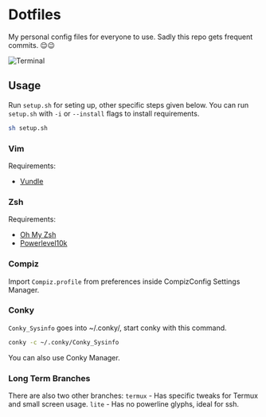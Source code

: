 # Dotfiles

My personal config files for everyone to use.
Sadly this repo gets frequent commits. 😌😉

![Terminal](https://i.imgur.com/bsHwUz4.png)

## Usage

Run `setup.sh` for seting up, other specific steps given below.
You can run `setup.sh` with `-i` or `--install` flags to install requirements.

```bash
sh setup.sh
```

### Vim

Requirements:

* [Vundle](https://github.com/VundleVim/Vundle.vim)

### Zsh

Requirements:

* [Oh My Zsh](https://github.com/robbyrussell/oh-my-zsh)
* [Powerlevel10k](https://github.com/romkatv/powerlevel10k)

### Compiz

Import  `Compiz.profile` from preferences inside CompizConfig Settings Manager.

### Conky

`Conky_Sysinfo` goes into ~/.conky/, start conky with this command.

```bash
conky -c ~/.conky/Conky_Sysinfo
```

You can also use Conky Manager.

### Long Term Branches

There are also two other branches:
`termux` - Has specific tweaks for Termux and small screen usage.
`lite` - Has no powerline glyphs, ideal for ssh.
